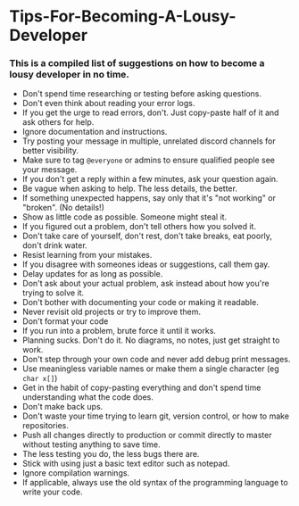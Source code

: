 # Tips-For-Becoming-A-Lousy-Developer
### This is a compiled list of suggestions on how to become a lousy developer in no time.

- Don't spend time researching or testing before asking questions.
- Don't even think about reading your error logs.
- If you get the urge to read errors, don't. Just copy-paste half of it and ask others for help.
- Ignore documentation and instructions.
- Try posting your message in multiple, unrelated discord channels for better visibility.
- Make sure to tag `@everyone` or admins to ensure qualified people see your message.
- If you don't get a reply within a few minutes, ask your question again.
- Be vague when asking to help. The less details, the better.
- If something unexpected happens, say only that it's "not working" or "broken". (No details!)
- Show as little code as possible. Someone might steal it.
- If you figured out a problem, don't tell others how you solved it.
- Don't take care of yourself, don't rest, don't take breaks, eat poorly, don't drink water.
- Resist learning from your mistakes.
- If you disagree with someones ideas or suggestions, call them gay.
- Delay updates for as long as possible.
- Don't ask about your actual problem, ask instead about how you're trying to solve it.
- Don't bother with documenting your code or making it readable.
- Never revisit old projects or try to improve them.
- Don't format your code
- If you run into a problem, brute force it until it works.
- Planning sucks. Don't do it. No diagrams, no notes, just get straight to work.
- Don't step through your own code and never add debug print messages.
- Use meaningless variable names or make them a single character (eg `char x[]`)
- Get in the habit of copy-pasting everything and don't spend time understanding what the code does.
- Don't make back ups.
- Don't waste your time trying to learn git, version control, or how to make repositories.
- Push all changes directly to production or commit directly to master without testing anything to save time.
- The less testing you do, the less bugs there are.
- Stick with using just a basic text editor such as notepad.
- Ignore compilation warnings.
- If applicable, always use the old syntax of the programming language to write your code.
